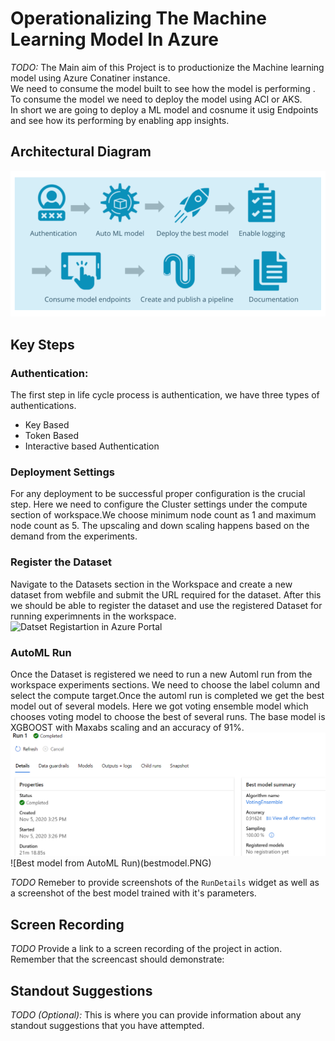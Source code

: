 


# Operationalizing The Machine Learning Model In Azure <br>

*TODO:* 
The Main aim of this Project is to productionize the Machine learning model using  Azure Conatiner instance.<br>
We need to consume the model built to see how the model is performing . To consume the model we need to deploy the model using ACI or AKS.<br>
In short we are going to deploy a ML model and cosnume it usig Endpoints and see how its performing by enabling app insights.<br>


## Architectural Diagram<br>
![complete architecture of the Project](architecture.PNG)


## Key Steps
### Authentication:
The first step in life cycle process is authentication, we have three types of authentications.<br>
- Key Based <br>
- Token Based <br>
- Interactive based Authentication <br>
### Deployment Settings <br>
For any deployment to be successful proper configuration is the crucial step. Here we need to configure the Cluster settings under the compute section of workspace.We choose minimum node count as 1 and maximum node count as 5. The upscaling and down scaling happens based on the demand from the experiments.<br>
### Register the Dataset <br>
Navigate to the Datasets section in the Workspace and create a new dataset from webfile and submit the URL required for the dataset. After this we should be able to register the dataset and use the registered Dataset for running experimnents in the workspace.<br>
![Datset Registartion in Azure Portal](registration.PNG)<br>
### AutoML Run
Once the Dataset is registered we need to run a new Automl run from the workspace experiments sections. We need to choose the label column and select the compute target.Once the automl run is completed we get the best model out of several models. Here we got voting ensemble model which chooses voting model to choose the best of several runs. The base model is XGBOOST with Maxabs scaling and an accuracy of 91%.<br>
![AutoMl run in portal](automl.PNG)<br>
![Best model from AutoML Run)(bestmodel.PNG)<br>




*TODO* Remeber to provide screenshots of the `RunDetails` widget as well as a screenshot of the best model trained with it's parameters.

## Screen Recording
*TODO* Provide a link to a screen recording of the project in action. Remember that the screencast should demonstrate:

## Standout Suggestions
*TODO (Optional):* This is where you can provide information about any standout suggestions that you have attempted.
